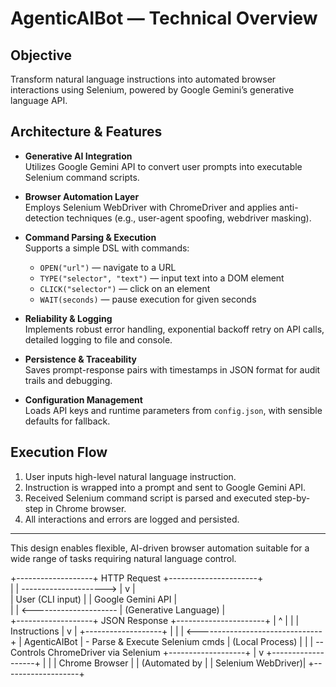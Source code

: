 # AgenticAIBot — Technical Overview

## Objective
Transform natural language instructions into automated browser interactions using Selenium, powered by Google Gemini’s generative language API.

## Architecture & Features

- **Generative AI Integration**  
  Utilizes Google Gemini API to convert user prompts into executable Selenium command scripts.

- **Browser Automation Layer**  
  Employs Selenium WebDriver with ChromeDriver and applies anti-detection techniques (e.g., user-agent spoofing, webdriver masking).

- **Command Parsing & Execution**  
  Supports a simple DSL with commands:  
  - `OPEN("url")` — navigate to a URL  
  - `TYPE("selector", "text")` — input text into a DOM element  
  - `CLICK("selector")` — click on an element  
  - `WAIT(seconds)` — pause execution for given seconds

- **Reliability & Logging**  
  Implements robust error handling, exponential backoff retry on API calls, detailed logging to file and console.

- **Persistence & Traceability**  
  Saves prompt-response pairs with timestamps in JSON format for audit trails and debugging.

- **Configuration Management**  
  Loads API keys and runtime parameters from `config.json`, with sensible defaults for fallback.

## Execution Flow

1. User inputs high-level natural language instruction.  
2. Instruction is wrapped into a prompt and sent to Google Gemini API.  
3. Received Selenium command script is parsed and executed step-by-step in Chrome browser.  
4. All interactions and errors are logged and persisted.

---

This design enables flexible, AI-driven browser automation suitable for a wide range of tasks requiring natural language control.

+-------------------+      HTTP Request       +----------------------+                                                                                                                                               
|                   | ---------------------> |                     v |                                                                                                                                               
|  User (CLI input) |                        | Google Gemini API     |                                                                                                                                               
|                   | <--------------------- | (Generative Language) |                                                                                                                                               
+-------------------+      JSON Response     +----------------------+
         |                                              ^
         |                                              |
         |                              Instructions    |
         v                                              |
+-------------------+                                   |
|                   | <-------------------------------+
|  AgenticAIBot     | - Parse & Execute Selenium cmds
|  (Local Process)  | 
|                   | -- Controls ChromeDriver via Selenium
+-------------------+
         |
         v
+-------------------+
|                    |
| Chrome Browser     |
| (Automated by      |
| Selenium WebDriver)|
+-------------------+
